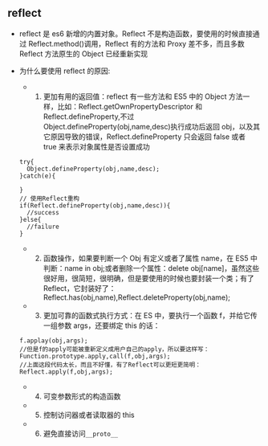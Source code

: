 ## reflect

- reflect 是 es6 新增的内置对象。Reflect 不是构造函数，要使用的时候直接通过 Reflect.method()调用，Reflect 有的方法和 Proxy 差不多，而且多数 Reflect 方法原生的 Object 已经重新实现
- 为什么要使用 reflect 的原因:

  - 1. 更加有用的返回值：reflect 有一些方法和 ES5 中的 Object 方法一样，比如：Reflect.getOwnPropertyDescriptor 和 Reflect.defineProperty,不过 Object.defineProperty(obj,name,desc)执行成功后返回 obj，以及其它原因导致的错误，Reflect.defineProperty 只会返回 false 或者 true 来表示对象属性是否设置成功

  ```
  try{
    Object.defineProperty(obj,name,desc);
  }catch(e){

  }
  // 使用Reflect重构
  if(Reflect.defineProperty(obj,name,desc)){
    //success
  }else{
    //failure
  }
  ```

  - 2. 函数操作，如果要判断一个 Obj 有定义或者了属性 name，在 ES5 中判断：name in obj;或者删除一个属性：delete obj[name]，虽然这些很好用，很简短，很明确，但是要使用的时候也要封装一个类；有了 Reflect，它封装好了：Reflect.has(obj,name),Reflect.deleteProperty(obj,name);

  - 3. 更加可靠的函数式执行方式：在 ES 中，要执行一个函数 f，并给它传一组参数 args，还要绑定 this 的话：

  ```
  f.applay(obj,args);
  //但是f的apply可能被重新定义成用户自己的apply，所以要这样写：
  Function.prototype.apply,call(f,obj,args);
  //上面这段代码太长，而且不好懂，有了Reflect可以更短更简明：
  Reflect.apply(f,obj,args);
  ```

  - 4. 可变参数形式的构造函数
  - 5. 控制访问器或者读取器的 this
  - 6. 避免直接访问`__proto__`
